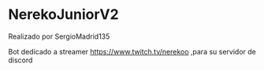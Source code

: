 # NerekoJuniorV2

Realizado por SergioMadrid135


Bot dedicado a streamer https://www.twitch.tv/nerekoo ,para su servidor de discord
